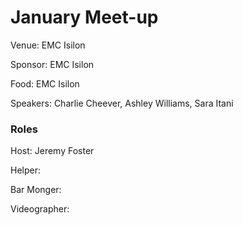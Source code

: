 # January Meet-up

Venue: EMC Isilon

Sponsor: EMC Isilon

Food: EMC Isilon

Speakers: Charlie Cheever, Ashley Williams, Sara Itani


### Roles

Host: Jeremy Foster

Helper:

Bar Monger: 

Videographer:

